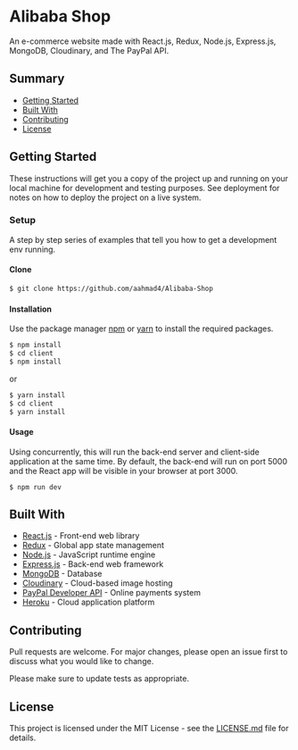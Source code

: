 # Alibaba Shop

An e-commerce website made with React.js, Redux, Node.js, Express.js, MongoDB, Cloudinary, and The PayPal API.

## Summary

  - [Getting Started](#getting-started)
  - [Built With](#built-with)
  - [Contributing](#contributing)
  - [License](#license)

## Getting Started

These instructions will get you a copy of the project up and running on your local machine for development and testing purposes. See deployment for notes on how to deploy the project on a live system.

### Setup

A step by step series of examples that tell you how to get a development env running.

#### Clone

```sh
$ git clone https://github.com/aahmad4/Alibaba-Shop
```

#### Installation

Use the package manager [npm](https://www.npmjs.com/) or [yarn](https://yarnpkg.com/) to install the required packages.

```sh
$ npm install
$ cd client
$ npm install
```

or

```sh
$ yarn install
$ cd client
$ yarn install
```

#### Usage

Using concurrently, this will run the back-end server and client-side application at the same time. By default, the back-end will run on port 5000 and the React app will be visible in your browser at port 3000. 

```
$ npm run dev
```

## Built With

* [React.js](https://reactjs.org/) - Front-end web library
* [Redux](https://redux.js.org/) - Global app state management
* [Node.js](https://nodejs.org/) - JavaScript runtime engine
* [Express.js](https://expressjs.com/) - Back-end web framework
* [MongoDB](https://www.mongodb.com/) - Database
* [Cloudinary](https://cloudinary.com/) - Cloud-based image hosting
* [PayPal Developer API](https://developer.paypal.com/) - Online payments system
* [Heroku](https://www.heroku.com/) - Cloud application platform

## Contributing

Pull requests are welcome. For major changes, please open an issue first to discuss what you would like to change.

Please make sure to update tests as appropriate.

## License

This project is licensed under the MIT License - see the [LICENSE.md](LICENSE.md) file for details.
